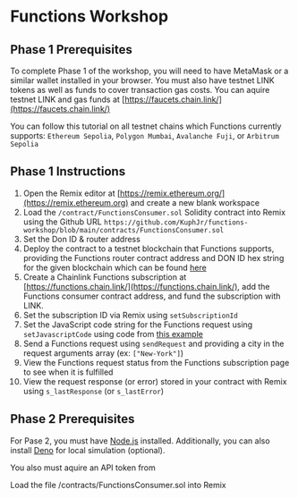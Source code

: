 # Functions Workshop

## Phase 1 Prerequisites

To complete Phase 1 of the workshop, you will need to have MetaMask or a similar wallet installed in your browser.
You must also have testnet LINK tokens as well as funds to cover transaction gas costs.
You can aquire testnet LINK and gas funds at [https://faucets.chain.link/](https://faucets.chain.link/)

You can follow this tutorial on all testnet chains which Functions currently supports:
`Ethereum Sepolia`, `Polygon Mumbai`, `Avalanche Fuji`, or `Arbitrum Sepolia`

## Phase 1 Instructions

1. Open the Remix editor at [https://remix.ethereum.org/](https://remix.ethereum.org) and create a new blank workspace
2. Load the `/contract/FunctionsConsumer.sol` Solidity contract into Remix using the Github URL `https://github.com/KuphJr/functions-workshop/blob/main/contracts/FunctionsConsumer.sol`
3. Set the Don ID & router address
4. Deploy the contract to a testnet blockchain that Functions supports, providing the Functions router contract address and DON ID hex string for the given blockchain which can be found [here](https://docs.chain.link/chainlink-functions/supported-networks)
5. Create a Chainlink Functions subscription at [https://functions.chain.link/](https://functions.chain.link/), add the Functions consumer contract address, and fund the subscription with LINK.
6. Set the subscription ID via Remix using `setSubscriptionId`
7. Set the JavaScript code string for the Functions request using `setJavascriptCode` using code from [this example](https://functions.chain.link/playground/823d75ac-1ef6-4792-bbb5-e8f484733791)
9. Send a Functions request using `sendRequest` and providing a city in the request arguments array (ex: `["New-York"]`)
10. View the Functions request status from the Functions subscription page to see when it is fulfilled
11. View the request response (or error) stored in your contract with Remix using `s_lastResponse` (or `s_lastError`)

## Phase 2 Prerequisites

For Pase 2, you must have [Node.js](https://nodejs.org/en) installed.
Additionally, you can also install [Deno](https://deno.com/) for local simulation (optional).

You also must aquire an API token from 

Load the file /contracts/FunctionsConsumer.sol into Remix
